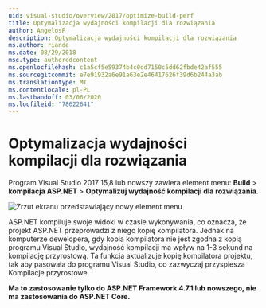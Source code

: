 ```yaml
---
uid: visual-studio/overview/2017/optimize-build-perf
title: Optymalizacja wydajności kompilacji dla rozwiązania
author: AngelosP
description: Optymalizacja wydajności kompilacji dla rozwiązania
ms.author: riande
ms.date: 08/29/2018
msc.type: authoredcontent
ms.openlocfilehash: c1a5cf5e59374b4c0dd7150c5dd62fbde42af555
ms.sourcegitcommit: e7e91932a6e91a63e2e46417626f39d6b244a3ab
ms.translationtype: MT
ms.contentlocale: pl-PL
ms.lasthandoff: 03/06/2020
ms.locfileid: "78622641"
---
```

# <a name="optimize-build-performance-for-solution"></a>Optymalizacja wydajności kompilacji dla rozwiązania

Program Visual Studio 2017 15,8 lub nowszy zawiera element menu: **Build** > **kompilacja ASP.NET** > **Optymalizuj wydajność kompilacji dla rozwiązania**.

![Zrzut ekranu przedstawiający nowy element menu](optimize-build-perf/_static/optimize-build-performance-for-solution.png)

ASP.NET kompiluje swoje widoki w czasie wykonywania, co oznacza, że projekt ASP.NET przeprowadzi z niego kopię kompilatora. Jednak na komputerze dewelopera, gdy kopia kompilatora nie jest zgodna z kopią programu Visual Studio, wydajność kompilacji ma wpływ na 1-3 sekund na kompilację przyrostową. Ta funkcja aktualizuje kopię kompilatora projektu, tak aby pasowała do programu Visual Studio, co zazwyczaj przyspiesza Kompilacje przyrostowe.

**Ma to zastosowanie tylko do ASP.NET Framework 4.7.1 lub nowszego, nie ma zastosowania do ASP.NET Core.**
